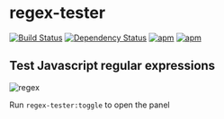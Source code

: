 regex-tester
============
[![Build Status](https://travis-ci.org/deprint/regex-tester.svg)](https://travis-ci.org/deprint/regex-tester) [![Dependency Status](https://david-dm.org/deprint/regex-tester.svg)](https://david-dm.org/deprint/regex-tester) [![apm](https://img.shields.io/apm/dm/regex-tester.svg)](https://github.com/deprint/regex-tester) [![apm](https://img.shields.io/apm/v/regex-tester.svg)](https://github.com/deprint/regex-tester)

## Test Javascript regular expressions
![regex](https://cloud.githubusercontent.com/assets/7817714/8729643/9f46654c-2bec-11e5-8edd-5f026ca45391.png)

Run `regex-tester:toggle` to open the panel
